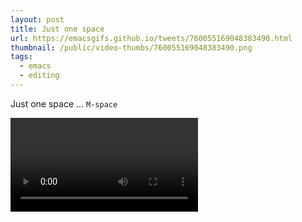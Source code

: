 ```yaml
---
layout: post
title: Just one space
url: https://emacsgifs.github.io/tweets/760055169048383490.html
thumbnail: /public/video-thumbs/760055169048383490.png
tags:
  - emacs
  - editing
---
```


Just one space ... `M-space`

<video controls autoplay loop>
  <source src="/public/videos/760055169048383490.mp4" type="video/mp4">
    Sorry your browser does not support the video tag, maybe time to upgrade?
</video>
